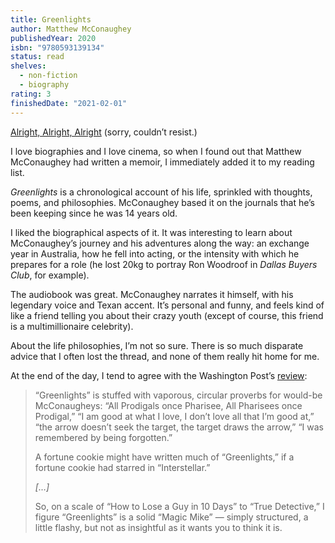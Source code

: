 ```yaml
---
title: Greenlights
author: Matthew McConaughey
publishedYear: 2020
isbn: "9780593139134"
status: read
shelves:
  - non-fiction
  - biography
rating: 3
finishedDate: "2021-02-01"
---
```


[Alright, Alright, Alright](https://youtu.be/mbsv7cJsJxM?t=126) (sorry, couldn’t resist.)

I love biographies and I love cinema, so when I found out that Matthew McConaughey had written a memoir, I immediately added it to my reading list.

_Greenlights_ is a chronological account of his life, sprinkled with thoughts, poems, and philosophies. McConaughey based it on the journals that he’s been keeping since he was 14 years old.

I liked the biographical aspects of it. It was interesting to learn about McConaughey’s journey and his adventures along the way: an exchange year in Australia, how he fell into acting, or the intensity with which he prepares for a role (he lost 20kg to portray Ron Woodroof in _Dallas Buyers Club_, for example).

The audiobook was great. McConaughey narrates it himself, with his legendary voice and Texan accent. It’s personal and funny, and feels kind of like a friend telling you about their crazy youth (except of course, this friend is a multimillionaire celebrity).

About the life philosophies, I’m not so sure. There is so much disparate advice that I often lost the thread, and none of them really hit home for me.

At the end of the day, I tend to agree with the Washington Post’s [review](https://www.washingtonpost.com/entertainment/books/matthew-mcconaughey-is-all-right-all-right-all-right--and-thinks-you-will-be-too/2020/10/18/1c914348-0d59-11eb-8074-0e943a91bf08_story.html):

> “Greenlights” is stuffed with vaporous, circular proverbs for would-be McConaugheys: “All Prodigals once Pharisee, All Pharisees once Prodigal,” “I am good at what I love, I don’t love all that I’m good at,” “the arrow doesn’t seek the target, the target draws the arrow,” “I was remembered by being forgotten.”
>
> A fortune cookie might have written much of “Greenlights,” if a fortune cookie had starred in “Interstellar.”
>
> _[…]_
>
> So, on a scale of “How to Lose a Guy in 10 Days” to “True Detective,” I figure “Greenlights” is a solid “Magic Mike” — simply structured, a little flashy, but not as insightful as it wants you to think it is.

